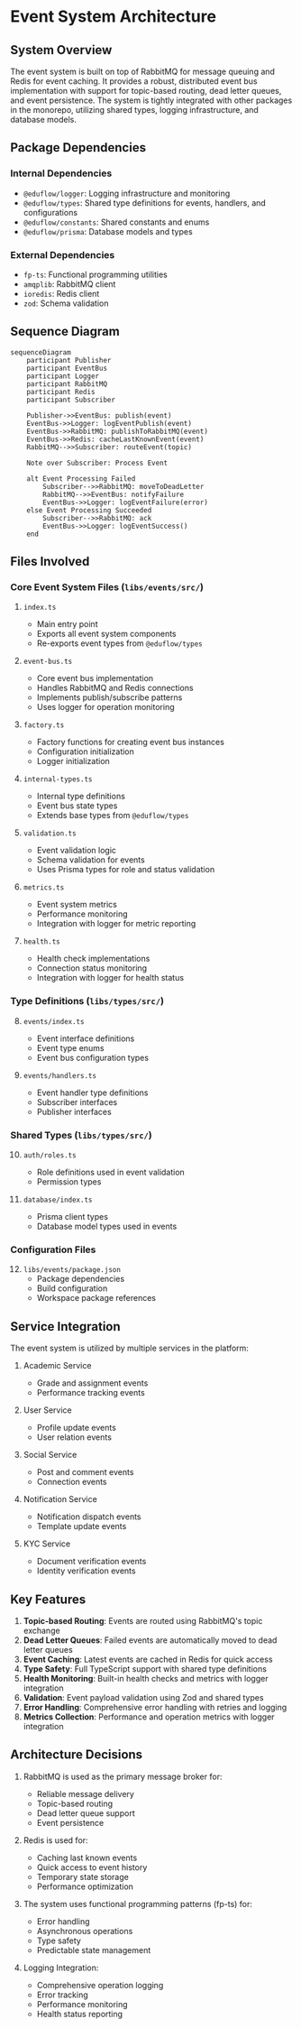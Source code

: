 # Event System Architecture

## System Overview

The event system is built on top of RabbitMQ for message queuing and Redis for event caching. It provides a robust, distributed event bus implementation with support for topic-based routing, dead letter queues, and event persistence. The system is tightly integrated with other packages in the monorepo, utilizing shared types, logging infrastructure, and database models.

## Package Dependencies

### Internal Dependencies
- `@eduflow/logger`: Logging infrastructure and monitoring
- `@eduflow/types`: Shared type definitions for events, handlers, and configurations
- `@eduflow/constants`: Shared constants and enums
- `@eduflow/prisma`: Database models and types

### External Dependencies
- `fp-ts`: Functional programming utilities
- `amqplib`: RabbitMQ client
- `ioredis`: Redis client
- `zod`: Schema validation

## Sequence Diagram

```mermaid
sequenceDiagram
    participant Publisher
    participant EventBus
    participant Logger
    participant RabbitMQ
    participant Redis
    participant Subscriber

    Publisher->>EventBus: publish(event)
    EventBus->>Logger: logEventPublish(event)
    EventBus->>RabbitMQ: publishToRabbitMQ(event)
    EventBus->>Redis: cacheLastKnownEvent(event)
    RabbitMQ-->>Subscriber: routeEvent(topic)
    
    Note over Subscriber: Process Event
    
    alt Event Processing Failed
        Subscriber-->>RabbitMQ: moveToDeadLetter
        RabbitMQ-->>EventBus: notifyFailure
        EventBus->>Logger: logEventFailure(error)
    else Event Processing Succeeded
        Subscriber-->>RabbitMQ: ack
        EventBus->>Logger: logEventSuccess()
    end
```

## Files Involved

### Core Event System Files (`libs/events/src/`)
1. `index.ts`
   - Main entry point
   - Exports all event system components
   - Re-exports event types from `@eduflow/types`

2. `event-bus.ts`
   - Core event bus implementation
   - Handles RabbitMQ and Redis connections
   - Implements publish/subscribe patterns
   - Uses logger for operation monitoring

3. `factory.ts`
   - Factory functions for creating event bus instances
   - Configuration initialization
   - Logger initialization

4. `internal-types.ts`
   - Internal type definitions
   - Event bus state types
   - Extends base types from `@eduflow/types`

5. `validation.ts`
   - Event validation logic
   - Schema validation for events
   - Uses Prisma types for role and status validation

6. `metrics.ts`
   - Event system metrics
   - Performance monitoring
   - Integration with logger for metric reporting

7. `health.ts`
   - Health check implementations
   - Connection status monitoring
   - Integration with logger for health status

### Type Definitions (`libs/types/src/`)
8. `events/index.ts`
   - Event interface definitions
   - Event type enums
   - Event bus configuration types

9. `events/handlers.ts`
   - Event handler type definitions
   - Subscriber interfaces
   - Publisher interfaces

### Shared Types (`libs/types/src/`)
10. `auth/roles.ts`
    - Role definitions used in event validation
    - Permission types

11. `database/index.ts`
    - Prisma client types
    - Database model types used in events

### Configuration Files
12. `libs/events/package.json`
    - Package dependencies
    - Build configuration
    - Workspace package references

## Service Integration

The event system is utilized by multiple services in the platform:

1. Academic Service
   - Grade and assignment events
   - Performance tracking events

2. User Service
   - Profile update events
   - User relation events

3. Social Service
   - Post and comment events
   - Connection events

4. Notification Service
   - Notification dispatch events
   - Template update events

5. KYC Service
   - Document verification events
   - Identity verification events

## Key Features

1. **Topic-based Routing**: Events are routed using RabbitMQ's topic exchange
2. **Dead Letter Queues**: Failed events are automatically moved to dead letter queues
3. **Event Caching**: Latest events are cached in Redis for quick access
4. **Type Safety**: Full TypeScript support with shared type definitions
5. **Health Monitoring**: Built-in health checks and metrics with logger integration
6. **Validation**: Event payload validation using Zod and shared types
7. **Error Handling**: Comprehensive error handling with retries and logging
8. **Metrics Collection**: Performance and operation metrics with logger integration

## Architecture Decisions

1. RabbitMQ is used as the primary message broker for:
   - Reliable message delivery
   - Topic-based routing
   - Dead letter queue support
   - Event persistence

2. Redis is used for:
   - Caching last known events
   - Quick access to event history
   - Temporary state storage
   - Performance optimization

3. The system uses functional programming patterns (fp-ts) for:
   - Error handling
   - Asynchronous operations
   - Type safety
   - Predictable state management

4. Logging Integration:
   - Comprehensive operation logging
   - Error tracking
   - Performance monitoring
   - Health status reporting 